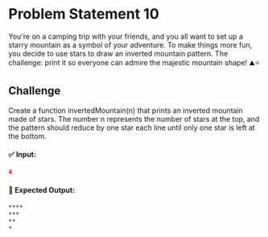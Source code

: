 # Problem Statement 10

You're on a camping trip with your friends, and you all want to set up a starry mountain as a symbol of your adventure. To make things more fun, you decide to use stars to draw an inverted mountain pattern. The challenge: print it so everyone can admire the majestic mountain shape! ⛰️⭐

## Challenge

Create a function invertedMountain(n) that prints an inverted mountain made of stars. The number n represents the number of stars at the top, and the pattern should reduce by one star each line until only one star is left at the bottom.

#### ✅ Input:

```json
4
```

#### 🎯 Expected Output:

```
****
***
**
*
```
